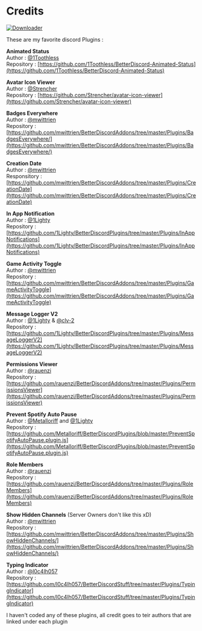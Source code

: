 # Credits

[![Downloader][Download-badge]][Download-link]<br/>

[Download-link]: https://minhaskamal.github.io/DownGit/#/home?url=https://github.com/MaxiAmZocken/Better-Discord-Plugins/tree/main/Plugins
[Download-badge]: https://img.shields.io/badge/Download-↓-brightgreen

These are my favorite discord Plugins :

**Animated Status** <br/> 
Author : [@1Toothless](https://github.com/1Toothless)<br/>
Repository : [https://github.com/1Toothless/BetterDiscord-Animated-Status](https://github.com/1Toothless/BetterDiscord-Animated-Status)

**Avatar Icon Viewer**<br/>
Author : [@Strencher](https://github.com/Strencher)<br/>
Repository : [https://github.com/Strencher/avatar-icon-viewer](https://github.com/Strencher/avatar-icon-viewer)

**Badges Everywhere**<br/>
Author : [@mwittrien](https://github.com/mwittrien)<br/>
Repository : [https://github.com/mwittrien/BetterDiscordAddons/tree/master/Plugins/BadgesEverywhere/](https://github.com/mwittrien/BetterDiscordAddons/tree/master/Plugins/BadgesEverywhere/)

**Creation Date**<br/>
Author : [@mwittrien](https://github.com/mwittrien)<br/>
Responsitory : [https://github.com/mwittrien/BetterDiscordAddons/tree/master/Plugins/CreationDate](https://github.com/mwittrien/BetterDiscordAddons/tree/master/Plugins/CreationDate)

**In App Notification**<br/>
Author : [@1Lighty](https://github.com/1Lighty)<br/>
Repository : [https://github.com/1Lighty/BetterDiscordPlugins/tree/master/Plugins/InAppNotifications](https://github.com/1Lighty/BetterDiscordPlugins/tree/master/Plugins/InAppNotifications)

**Game Activity Toggle**<br/>
Author : [@mwittrien](https://github.com/mwittrien)<br/>
Repository : [https://github.com/mwittrien/BetterDiscordAddons/tree/master/Plugins/GameActivityToggle](https://github.com/mwittrien/BetterDiscordAddons/tree/master/Plugins/GameActivityToggle)

**Message Logger V2**<br/>
Author : [@1Lighty](https://github.com/1Lighty) & [@clv-2](https://github.com/clv-2)<br/>
Repository : [https://github.com/1Lighty/BetterDiscordPlugins/tree/master/Plugins/MessageLoggerV2](https://github.com/1Lighty/BetterDiscordPlugins/tree/master/Plugins/MessageLoggerV2)

**Permissions Viewer**<br/>
Author : [@rauenzi](https://github.com/rauenzi)<br/>
Repository : [https://github.com/rauenzi/BetterDiscordAddons/tree/master/Plugins/PermissionsViewer](https://github.com/rauenzi/BetterDiscordAddons/tree/master/Plugins/PermissionsViewer)

**Prevent Spotify Auto Pause**<br/>
Author : [@Metalloriff](https://github.com/Metalloriff) and [@1Lighty](https://github.com/1Lighty)<br/>
Repository : [https://github.com/Metalloriff/BetterDiscordPlugins/blob/master/PreventSpotifyAutoPause.plugin.js](https://github.com/Metalloriff/BetterDiscordPlugins/blob/master/PreventSpotifyAutoPause.plugin.js)

**Role Members**<br/>
Author : [@rauenzi](https://github.com/rauenzi)<br/>
Repository : [https://github.com/rauenzi/BetterDiscordAddons/tree/master/Plugins/RoleMembers](https://github.com/rauenzi/BetterDiscordAddons/tree/master/Plugins/RoleMembers)

**Show Hidden Channels** (Server Owners don't like this xD)<br/>
Author : [@mwittrien](https://github.com/mwittrien)<br/>
Repository : [https://github.com/mwittrien/BetterDiscordAddons/tree/master/Plugins/ShowHiddenChannels/](https://github.com/mwittrien/BetterDiscordAddons/tree/master/Plugins/ShowHiddenChannels/)

**Typing Indicator**<br/>
Author : [@l0c4lh057](https://github.com/l0c4lh057)<br/>
Repository : [https://github.com/l0c4lh057/BetterDiscordStuff/tree/master/Plugins/TypingIndicator](https://github.com/l0c4lh057/BetterDiscordStuff/tree/master/Plugins/TypingIndicator)


I haven't coded any of these plugins, all credit goes to teir authors that are linked under each plugin
